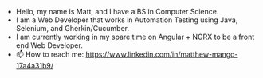 - Hello, my name is Matt, and I have a BS in Computer Science.
- I am a Web Developer that works in Automation Testing using Java, Selenium, and Gherkin/Cucumber.
- I am currently working in my spare time on Angular + NGRX to be a front end Web Developer.
- 📫 How to reach me: https://www.linkedin.com/in/matthew-mango-17a4a31b9/
